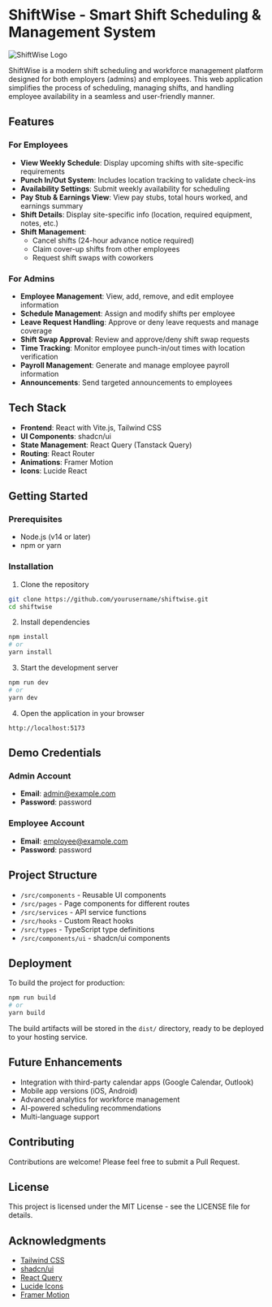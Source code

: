 
# ShiftWise - Smart Shift Scheduling & Management System

![ShiftWise Logo](https://i.imgur.com/REPLACE_WITH_REAL_LOGO_URL.png)

ShiftWise is a modern shift scheduling and workforce management platform designed for both employers (admins) and employees. This web application simplifies the process of scheduling, managing shifts, and handling employee availability in a seamless and user-friendly manner.

## Features

### For Employees
- **View Weekly Schedule**: Display upcoming shifts with site-specific requirements
- **Punch In/Out System**: Includes location tracking to validate check-ins
- **Availability Settings**: Submit weekly availability for scheduling
- **Pay Stub & Earnings View**: View pay stubs, total hours worked, and earnings summary
- **Shift Details**: Display site-specific info (location, required equipment, notes, etc.)
- **Shift Management**:
  - Cancel shifts (24-hour advance notice required)
  - Claim cover-up shifts from other employees
  - Request shift swaps with coworkers

### For Admins
- **Employee Management**: View, add, remove, and edit employee information
- **Schedule Management**: Assign and modify shifts per employee
- **Leave Request Handling**: Approve or deny leave requests and manage coverage
- **Shift Swap Approval**: Review and approve/deny shift swap requests
- **Time Tracking**: Monitor employee punch-in/out times with location verification
- **Payroll Management**: Generate and manage employee payroll information
- **Announcements**: Send targeted announcements to employees

## Tech Stack

- **Frontend**: React with Vite.js, Tailwind CSS
- **UI Components**: shadcn/ui
- **State Management**: React Query (Tanstack Query)
- **Routing**: React Router
- **Animations**: Framer Motion
- **Icons**: Lucide React

## Getting Started

### Prerequisites
- Node.js (v14 or later)
- npm or yarn

### Installation

1. Clone the repository
```bash
git clone https://github.com/yourusername/shiftwise.git
cd shiftwise
```

2. Install dependencies
```bash
npm install
# or
yarn install
```

3. Start the development server
```bash
npm run dev
# or
yarn dev
```

4. Open the application in your browser
```
http://localhost:5173
```

## Demo Credentials

### Admin Account
- **Email**: admin@example.com
- **Password**: password

### Employee Account
- **Email**: employee@example.com
- **Password**: password

## Project Structure

- `/src/components` - Reusable UI components
- `/src/pages` - Page components for different routes
- `/src/services` - API service functions
- `/src/hooks` - Custom React hooks
- `/src/types` - TypeScript type definitions
- `/src/components/ui` - shadcn/ui components

## Deployment

To build the project for production:

```bash
npm run build
# or
yarn build
```

The build artifacts will be stored in the `dist/` directory, ready to be deployed to your hosting service.

## Future Enhancements

- Integration with third-party calendar apps (Google Calendar, Outlook)
- Mobile app versions (iOS, Android)
- Advanced analytics for workforce management
- AI-powered scheduling recommendations
- Multi-language support

## Contributing

Contributions are welcome! Please feel free to submit a Pull Request.

## License

This project is licensed under the MIT License - see the LICENSE file for details.

## Acknowledgments

- [Tailwind CSS](https://tailwindcss.com/)
- [shadcn/ui](https://ui.shadcn.com/)
- [React Query](https://tanstack.com/query/latest)
- [Lucide Icons](https://lucide.dev/)
- [Framer Motion](https://www.framer.com/motion/)
